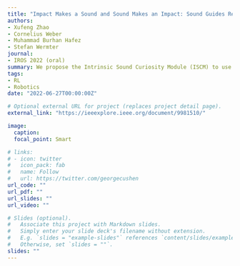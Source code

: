 ```yaml
---
title: "Impact Makes a Sound and Sound Makes an Impact: Sound Guides Representations and Explorations"
authors: 
- Xufeng Zhao
- Cornelius Weber
- Muhammad Burhan Hafez
- Stefan Wermter
journal: 
- IROS 2022 (oral)
summary: We propose the Intrinsic Sound Curiosity Module (ISCM) to use sound as an informative modality for unsupervised reinforcement learning. In realistic manipulation scenarios with simulated audio, ISCM guides exploration and representation learning. Experiments show that sound-driven pre-training leads to better representations and faster adaptation than vision-only baselines.
tags:
- RL
- Robotics
date: "2022-06-27T00:00:00Z"

# Optional external URL for project (replaces project detail page).
external_link: "https://ieeexplore.ieee.org/document/9981510/"

image:
  caption: 
  focal_point: Smart

# links:
# - icon: twitter
#   icon_pack: fab
#   name: Follow
#   url: https://twitter.com/georgecushen
url_code: ""
url_pdf: ""
url_slides: ""
url_video: ""

# Slides (optional).
#   Associate this project with Markdown slides.
#   Simply enter your slide deck's filename without extension.
#   E.g. `slides = "example-slides"` references `content/slides/example-slides.md`.
#   Otherwise, set `slides = ""`.
slides: ""
---
```

